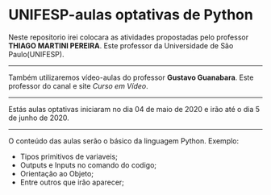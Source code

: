 # UNIFESP-aulas optativas de Python
 
 Neste repositorio irei colocara as atividades propostadas pelo professor **THIAGO MARTINI PEREIRA**. Este professor da Universidade de São Paulo(UNIFESP).

***

 Também utilizaremos vídeo-aulas do professor **Gustavo Guanabara**. Este professor do canal e site *Curso em Vídeo*.

 ***

 Estás aulas optativas iniciaram no dia 04 de maio de 2020 e irão até o dia 5 de junho de 2020.

***

O conteúdo das aulas serão o básico da linguagem Python. 
Exemplo:
* Tipos primitivos de variaveis;
* Outputs e Inputs no comando do codigo;
* Orientação ao Objeto;
* Entre outros que irão aparecer;
